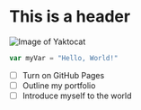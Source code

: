 # This is a header

![Image of Yaktocat](https://octodex.github.com/images/yaktocat.png)

``` javascript
var myVar = "Hello, World!"
```
- [ ] Turn on GitHub Pages
- [ ] Outline my portfolio
- [ ] Introduce myself to the world
